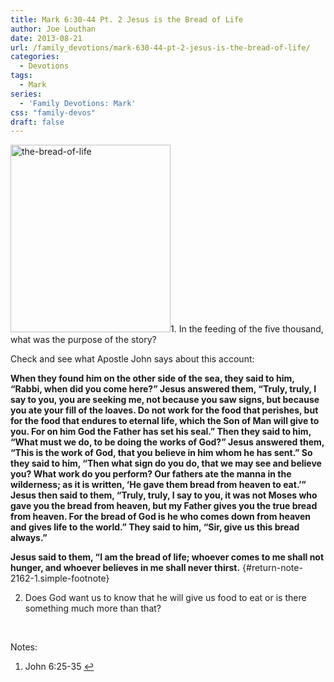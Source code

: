 ```yaml
---
title: Mark 6:30-44 Pt. 2 Jesus is the Bread of Life
author: Joe Louthan
date: 2013-08-21
url: /family_devotions/mark-630-44-pt-2-jesus-is-the-bread-of-life/
categories:
  - Devotions
tags:
  - Mark
series:
  - 'Family Devotions: Mark'
css: "family-devos"
draft: false
---
```

<img class="alignright size-thumbnail wp-image-2163" alt="the-bread-of-life" src="https://i1.wp.com/theologic.us/wp-content/uploads/2013/08/the-bread-of-life.jpg?resize=256%2C300" width="256" height="300" srcset="https://i1.wp.com/theologic.us/wp-content/uploads/2013/08/the-bread-of-life.jpg?resize=256%2C300 256w, https://i1.wp.com/theologic.us/wp-content/uploads/2013/08/the-bread-of-life.jpg?resize=341%2C400 341w, https://i1.wp.com/theologic.us/wp-content/uploads/2013/08/the-bread-of-life.jpg?w=353 353w" sizes="(max-width: 256px) 100vw, 256px" data-recalc-dims="1" />1. In the feeding of the five thousand, what was the purpose of the story?

Check and see what Apostle John says about this account:
  
**When they found him on the other side of the sea, they said to him, “Rabbi, when did you come here?” Jesus answered them, “Truly, truly, I say to you, you are seeking me, not because you saw signs, but because you ate your fill of the loaves. Do not work for the food that perishes, but for the food that endures to eternal life, which the Son of Man will give to you. For on him God the Father has set his seal.” Then they said to him, “What must we do, to be doing the works of God?” Jesus answered them, “This is the work of God, that you believe in him whom he has sent.” So they said to him, “Then what sign do you do, that we may see and believe you? What work do you perform? Our fathers ate the manna in the wilderness; as it is written, ‘He gave them bread from heaven to eat.’” Jesus then said to them, “Truly, truly, I say to you, it was not Moses who gave you the bread from heaven, but my Father gives you the true bread from heaven. For the bread of God is he who comes down from heaven and gives life to the world.” They said to him, “Sir, give us this bread always.”**

 **Jesus said to them, “I am the bread of life; whoever comes to me shall not hunger, and whoever believes in me shall never thirst.** [][1]{#return-note-2162-1.simple-footnote}

2. Does God want us to know that he will give us food to eat or is there something much more than that?

&nbsp;



<div class="simple-footnotes">
  <p class="notes">
    Notes:
  </p>
  
  <ol>
    <li id="note-2162-1">
      John 6:25-35 <a href="#return-note-2162-1">&#8617;</a>
    </li>
  </ol>
</div>

 [1]: #note-2162-1 "John 6:25-35"